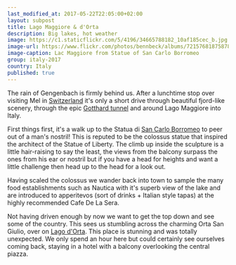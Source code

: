```yaml
--- 
last_modified_at: 2017-05-22T22:05:00+02:00
layout: subpost
title: Lago Maggiore & d'Orta
description: Big lakes, hot weather
image: https://c1.staticflickr.com/5/4196/34665788182_10af185cec_b.jpg
image-url: https://www.flickr.com/photos/bennbeck/albums/72157681875878461/
image-caption: Lac Maggiore from Statue of San Carlo Borromeo
group: italy-2017
country: Italy
published: true
---
```


The rain of Gengenbach is firmly behind us. After a lunchtime stop over visiting Mel in [Switzerland](https://www.flickr.com/photos/bennbeck/albums/72157681875878501)
it's only a short drive through beautiful fjord-like scenery, through the epic [Gotthard tunnel](https://en.wikipedia.org/wiki/Gotthard_Road_Tunnel) and around Lago Maggiore into Italy.

First things first, it's a walk up to the Statua di [San Carlo Borromeo](http://www.statuasancarlo.it/the-statue/) to peer out of a man's nostril! This is reputed to be
the colossus statue that inspired the architect of the Statue of Liberty. The climb up inside the sculpture is a little hair-raising to say the least, the views from the
balcony surpass the ones from his ear or nostril but if you have a head for heights and want a little challenge then head up to the head for a look out.

Having scaled the colossus we wander back into town to sample the many food establishments such as Nautica with it's superb view of the lake and are introduced to 
apperitevos (sort of drinks + Italian style tapas) at the highly recommended Cafe De La Sera.

Not having driven enough by now we want to get the top down and see some of the country. This sees us stumbling across the charming Orta San Giulio, over on [Lago d'Orta](http://www.guidaturisticalagomaggiore.com/cusio__lago_d_orta.html).
This place is stunning and was totally unexpected. We only spend an hour here but could certainly see ourselves coming back, staying in a 
hotel with a balcony overlooking the central piazza.